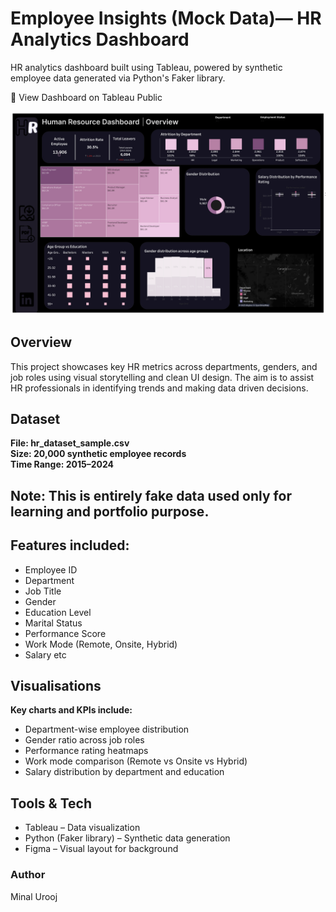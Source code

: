 # Employee Insights (Mock Data)— HR Analytics Dashboard

HR analytics dashboard built using Tableau, powered by synthetic employee data generated via Python's Faker library.

🔗 View Dashboard on Tableau Public  

![Dashboard Screenshot](dashboard_screenshot.png)


## Overview

This project showcases key HR metrics across departments, genders, and job roles using visual storytelling and clean UI design. The aim is to assist HR professionals in identifying trends and making data driven decisions.

## Dataset

**File: hr_dataset_sample.csv**  
**Size: 20,000 synthetic employee records**  
**Time Range: 2015–2024**  

## Note: This is entirely fake data used only for learning and portfolio purpose.

## Features included:
- Employee ID  
- Department  
- Job Title  
- Gender  
- Education Level  
- Marital Status  
- Performance Score  
- Work Mode (Remote, Onsite, Hybrid)  
- Salary etc  

## Visualisations

**Key charts and KPIs include:**
- Department-wise employee distribution  
- Gender ratio across job roles  
- Performance rating heatmaps  
- Work mode comparison (Remote vs Onsite vs Hybrid)  
- Salary distribution by department and education  


## Tools & Tech

- Tableau – Data visualization  
- Python (Faker library) – Synthetic data generation  
- Figma – Visual layout for background  


### Author
Minal Urooj
